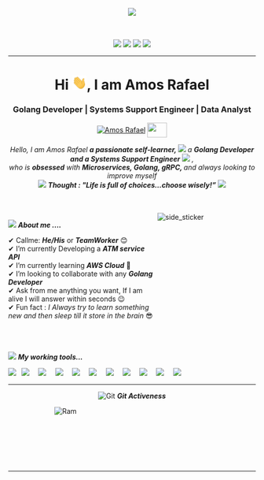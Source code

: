 <p align="center">
 <img src="https://cdn5.vectorstock.com/i/thumb-large/71/09/geek-face-logo-vector-9007109.jpg"/>
</p>
<br>


 <p align="center">
  <img src="https://img.shields.io/badge/Focus-Golang%20Backend-brightgreen" />
  <img src="https://img.shields.io/badge/Focus-Systems%20Support%2Engineer-brightgreen" />
  <img src="https://img.shields.io/badge/Lives-Kenya-success" />
  <img src="https://img.shields.io/badge/Languages-English%20%26%20Swahili-brightgreen" />
</p>
<hr>
<h1 align="center">Hi <img src="https://raw.githubusercontent.com/ABSphreak/ABSphreak/master/gifs/Hi.gif" width="30px">, I am Amos Rafael </h1>
<h3 align="center">Golang Developer | Systems Support Engineer | Data Analyst </h3>
<p align="center">
<a href="https://www.linkedin.com/in/rafael-mwenda-88832358/" target="blank"><img align="center" src="https://image.flaticon.com/icons/png/128/174/174857.png" alt="Amos Rafael" height="30" width="40" /></a>  
 <a href = "https://www.twitter.com/abuldhabi"><img align="center" src="https://cdn-icons-png.flaticon.com/128/733/733579.png" height="30" width="40" /></a>
</p>
</p>


<p align="center">
  <em>
    Hello, I am Amos Rafael 
    <b>a passionate self-learner, </b> <img src="https://github.com/TheDudeThatCode/TheDudeThatCode/blob/master/Assets/Developer.gif" width="30px"> a <b>Golang Developer and a Systems Support Engineer</b>&nbsp;<img src="https://github.com/TheDudeThatCode/TheDudeThatCode/blob/master/Assets/Designer.gif" width="36px">&nbsp,<br>who is <b>obsessed</b>
    with <b>Microservices, </b><b>Golang, </b><b>gRPC, </b> and always looking to improve myself 
  </em> 
  <br>
  <img src="https://media.giphy.com/media/gH3LO09IOiZIqePwv9/giphy.gif" width="50" /> <b><i align="center">Thought : "Life is full of choices…choose wisely!”</i></b> <img src="https://media.giphy.com/media/qjqUcgIyRjsl2/giphy.gif" width="50" />
</p>
<br><br>
<img align="right" width=200px height=200px alt="side_sticker" src="https://media.giphy.com/media/TEnXkcsHrP4YedChhA/giphy.gif" />

<img src="https://media.giphy.com/media/iY8CRBdQXODJSCERIr/giphy.gif" width="30px">&nbsp;***About me ....***

✔ Callme: ***He/His*** or ***TeamWorker*** 😊 <br>
✔ I’m currently Developing a ***ATM service API***<br>
✔ I’m currently learning ***AWS Cloud***  🥰<br>
✔ I’m looking to collaborate with any ***Golang Developer***<br>
✔ Ask from me anything you want, If I am alive I will answer within seconds 😉<br>
✔ Fun fact : *I Always try to learn something new and then sleep till it store in the brain* 😎<br><br><br><br>
 

<img src="https://media.giphy.com/media/iY8CRBdQXODJSCERIr/giphy.gif" width="30px">&nbsp;***My working tools...***
<p align="left">
  <code><img height="50" src="https://www.vectorlogo.zone/logos/golang/golang-official.svg"></code>
  <code> <img height="50" src="https://www.vectorlogo.zone/logos/grpcio/grpcio-ar21.svg"> </code>
  <code> <img height="50" src="https://logodix.com/logo/2106571.png"> </code>
  <code> <img height="50" src="https://logodix.com/logo/541945.png"> </code>
  <code> <img height="50" src="https://www.logolynx.com/images/logolynx/s_e3/e3e05f6953753f38d1ae12c858831455.jpeg"> </code>
  <code> <img height="50" src="https://www.vectorlogo.zone/logos/mysql/mysql-ar21.svg"> </code>
  <code> <img height="50" src="https://fastapi.tiangolo.com/img/logo-margin/logo-teal.png"> </code>
  <code> <img height="50" src="https://logodix.com/logo/729226.png"> </code>
  <code> <img height="50" src="https://www.vectorlogo.zone/logos/jupyter/jupyter-ar21.svg"> </code>
  <code> <img height="50" src="https://upload.wikimedia.org/wikipedia/commons/thumb/e/ed/Pandas_logo.svg/768px-Pandas_logo.svg.png"> </code>
  <code> <img height="50" src="https://www.vectorlogo.zone/logos/numpy/numpy-ar21.svg"> </code>
  <hr>
  <p align="center">
 <img src="https://media.giphy.com/media/W5eoZHPpUx9sapR0eu/giphy.gif" width="30px" alt="Git"/>&nbsp;<i><b>Git Activeness</b></i></p>
 

<p>&nbsp;<img align="right" src="https://github-readme-stats.vercel.app/api?username=ramshadows&show_icons=true&locale=en&theme=chartreuse-dark" alt="Ram" width="410" /></p>
<br><br><br><br><br>

<hr>




